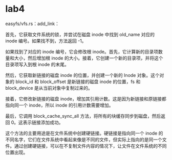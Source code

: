 # lab4

easyfs/vfs.rs：add_link：

首先，它获取文件系统的锁，并尝试在磁盘 inode 中找到 old_name 对应的 inode 编号。如果找不到，方法返回 -1。

如果找到了对应的 inode 编号，它会修改根 inode。首先，它计算新的目录项数量和大小，然后增加根 inode 的大小。接着，它创建一个新的目录项，并将这个目录项写入到根 inode 的末尾。

然后，它获取新链接的磁盘 inode 的位置，并创建一个新的 Inode 对象。这个对象的 block_id 和 block_offset 是新链接的磁盘 inode 的位置，fs 和 block_device 是从当前对象中复制过来的。

接着，它修改新链接的磁盘 inode，增加其引用计数。这是因为新链接和原链接都指向同一个 inode，所以 inode 的引用计数需要增加。

最后，它调用 block_cache_sync_all 方法，将所有的块缓存同步到磁盘，然后返回 0。这表示链接添加成功。

这个方法的主要用途是在文件系统中创建硬链接。硬链接是指向同一个 inode 的不同名字，它们在文件系统中看起来像是不同的文件，但实际上指向的是同一个文件。通过创建硬链接，可以在不复制文件内容的情况下，让文件在文件系统的不同位置出现。 